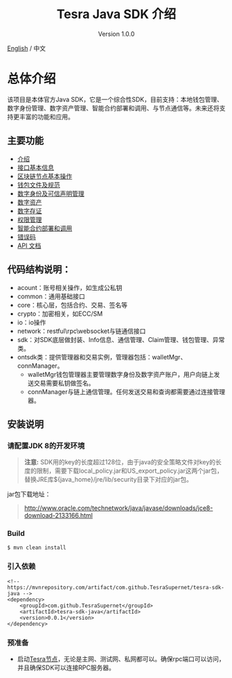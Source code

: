 <h1 align="center"> Tesra Java SDK 介绍 </h1>

<p align="center" class="version">Version 1.0.0 </p>

[English](../en/README.md) / 中文

# 总体介绍

该项目是本体官方Java SDK，它是一个综合性SDK，目前支持：本地钱包管理、数字身份管理、数字资产管理、智能合约部署和调用、与节点通信等。未来还将支持更丰富的功能和应用。

## 主要功能

- [介绍](sdk_get_start.md)
- [接口基本信息](interface.md)
- [区块链节点基本操作](basic.md)
- [钱包文件及规范](Wallet_File_Specification_cn.md)
- [数字身份及可信声明管理](identity_claim.md)
- [数字资产](asset.md)
- [数字存证](attest.md)
- [权限管理](auth.md)
- [智能合约部署和调用](smartcontract.md)
- [错误码](errorcode.md)
- [API 文档](https://apidoc.ont.io/javasdk/)

## 代码结构说明：

* acount：账号相关操作，如生成公私钥
* common：通用基础接口
* core：核心层，包括合约、交易、签名等
* crypto：加密相关，如ECC/SM
* io：io操作
* network：restful\rpc\websocket与链通信接口
* sdk：对SDK底层做封装、Info信息、通信管理、Claim管理、钱包管理、异常类。
* ontsdk类：提供管理器和交易实例，管理器包括：walletMgr、connManager。
    * walletMgr钱包管理器主要管理数字身份及数字资产账户，用户向链上发送交易需要私钥做签名。 
    * connManager与链上通信管理。任何发送交易和查询都需要通过连接管理器。

## 安装说明

### 请配置JDK 8的开发环境

> **注意:**  SDK用的key的长度超过128位，由于java的安全策略文件对key的长度的限制，需要下载local_policy.jar和US_export_policy.jar这两个jar包，替换JRE库${java_home}/jre/lib/security目录下对应的jar包。

jar包下载地址：

>http://www.oracle.com/technetwork/java/javase/downloads/jce8-download-2133166.html


### Build

```
$ mvn clean install
```

### 引入依赖


```
<!-- https://mvnrepository.com/artifact/com.github.TesraSupernet/tesra-sdk-java -->
<dependency>
    <groupId>com.github.TesraSupernet</groupId>
    <artifactId>tesra-sdk-java</artifactId>
    <version>0.0.1</version>
</dependency>
```

### 预准备

* 启动[Tesra节点](https://github.com/TesraSupernet/tesra/releases)，无论是主网、测试网、私网都可以。确保rpc端口可以访问，并且确保SDK可以连接RPC服务器。
